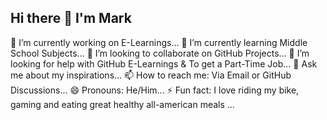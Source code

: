 ## Hi there 👋 I'm Mark
 🔭 I’m currently working on E-Learnings...
 🌱 I’m currently learning Middle School Subjects...
 👯 I’m looking to collaborate on GitHub Projects...
 🤔 I’m looking for help with GitHub E-Learnings & To get a Part-Time Job...
 💬 Ask me about my inspirations...
 📫 How to reach me: Via Email or GitHub Discussions...
 😄 Pronouns: He/Him...
 ⚡ Fun fact: I love riding my bike, gaming and eating great healthy all-american meals ...
<!--
**MarkJ2000USA/MarkJ2000USA** is a ✨ _special_ ✨ repository because its `README.md` (this file) appears on your GitHub profile.

Here are some ideas to get you started:

- 🔭 I’m currently working on E-Learnings...
- 🌱 I’m currently learning Middle School Subjects...
- 👯 I’m looking to collaborate on GitHub Projects...
- 🤔 I’m looking for help with GitHub E-Learnings & To get a Part-Time Job...
- 💬 Ask me about my inspirations...
- 📫 How to reach me: Via Email or GitHub Discussions...
- 😄 Pronouns: He/Him...
- ⚡ Fun fact: I love riding my bike, gaming and eating great healthy all-american meals ...
-->
